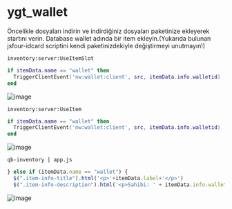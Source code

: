 # ygt_wallet

Öncelikle dosyaları indirin ve indirdiğiniz dosyaları paketinize ekleyerek startını verin. Database wallet adında bir item ekleyin.(Yukarıda bulunan jsfour-idcard scriptini kendi paketinizdekiyle değiştirmeyi unutmayın!)

`inventory:server:UseItemSlot`

```lua 
if itemData.name == "wallet" then
  TriggerClientEvent('nw:wallet:client', src, itemData.info.walletid)
end
```

![image](https://cdn.discordapp.com/attachments/569978689241088109/892428099919175701/unknown.png)


`inventory:server:UseItem`

```lua 
if itemData.name == "wallet" then
  TriggerClientEvent('nw:wallet:client', src, itemData.info.walletid)
end
```

![image](https://cdn.discordapp.com/attachments/569978689241088109/892428516665208842/unknown.png)


`qb-inventory | app.js`

```javascript 
} else if (itemData.name == "wallet") {
  $(".item-info-title").html('<p>'+itemData.label+'</p>')
  $(".item-info-description").html('<p>Sahibi: ' + itemData.info.walletid + '</p>');
```

![image](https://cdn.discordapp.com/attachments/569978689241088109/892428755878936576/unknown.png)
